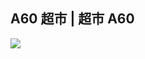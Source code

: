 ## A60 超市 | 超市 A60

<img id="a60_img" src="a60/.jpg" onclick="changePic()" />

<script>
function random(max){
  var r ,v;
  var arr = [];
  return function create(){
      if(arr.length === 0){
          for(var i = 0;i < max;i++){
              arr.push(i+1)
          }
      }
      r = Math.ceil(Math.random() * (arr.length-1));
      v = arr[r];
      if(arr.length === 1){
          arr = []
      }else{
         arr.splice(r,r);
      }

      return v;
  }
};

var srand = random(12);
function changePic() {
document.getElementById("a60_img").setAttribute("src","a60/"+srand()+".jpg"); 
};
changePic();
</script>
